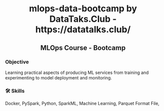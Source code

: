 <h1 align="center"> mlops-data-bootcamp by DataTaks.Club - https://datatalks.club/ </h1>
<h2 align="center"> MLOps Course - Bootcamp </h2>

### Objective
Learning practical aspects of producing ML services from training and experimenting to model deployment and monitoring.

### 🛠 Skills
Docker, PySpark, Python, SparkML, Machine Learning, Parquet Format File,
